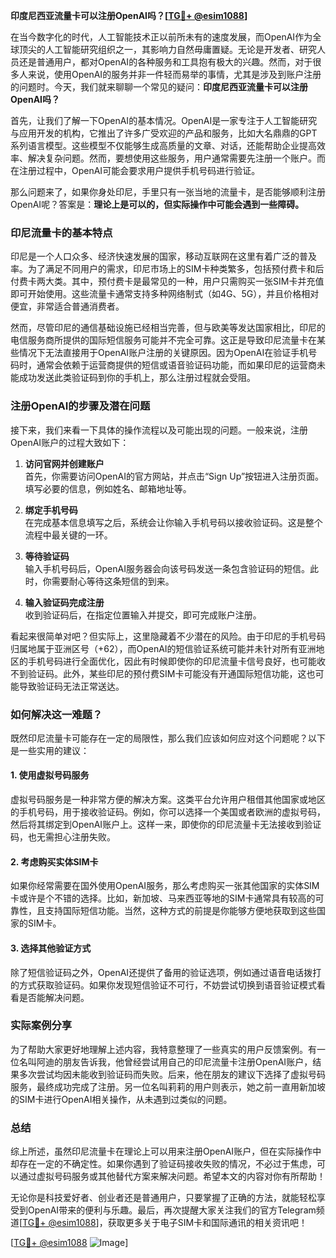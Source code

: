 **印度尼西亚流量卡可以注册OpenAI吗？[[TG💪+ @esim1088](https://t.me/s/esim1088)]**

在当今数字化的时代，人工智能技术正以前所未有的速度发展，而OpenAI作为全球顶尖的人工智能研究组织之一，其影响力自然毋庸置疑。无论是开发者、研究人员还是普通用户，都对OpenAI的各种服务和工具抱有极大的兴趣。然而，对于很多人来说，使用OpenAI的服务并非一件轻而易举的事情，尤其是涉及到账户注册的问题时。今天，我们就来聊聊一个常见的疑问：**印度尼西亚流量卡可以注册OpenAI吗？**

首先，让我们了解一下OpenAI的基本情况。OpenAI是一家专注于人工智能研究与应用开发的机构，它推出了许多广受欢迎的产品和服务，比如大名鼎鼎的GPT系列语言模型。这些模型不仅能够生成高质量的文章、对话，还能帮助企业提高效率、解决复杂问题。然而，要想使用这些服务，用户通常需要先注册一个账户。而在注册过程中，OpenAI可能会要求用户提供手机号码进行验证。

那么问题来了，如果你身处印尼，手里只有一张当地的流量卡，是否能够顺利注册OpenAI呢？答案是：**理论上是可以的，但实际操作中可能会遇到一些障碍。**

### 印尼流量卡的基本特点

印尼是一个人口众多、经济快速发展的国家，移动互联网在这里有着广泛的普及率。为了满足不同用户的需求，印尼市场上的SIM卡种类繁多，包括预付费卡和后付费卡两大类。其中，预付费卡是最常见的一种，用户只需购买一张SIM卡并充值即可开始使用。这些流量卡通常支持多种网络制式（如4G、5G），并且价格相对便宜，非常适合普通消费者。

然而，尽管印尼的通信基础设施已经相当完善，但与欧美等发达国家相比，印尼的电信服务商所提供的国际短信服务可能并不完全可靠。这正是导致印尼流量卡在某些情况下无法直接用于OpenAI账户注册的关键原因。因为OpenAI在验证手机号码时，通常会依赖于运营商提供的短信或语音验证码功能，而如果印尼的运营商未能成功发送此类验证码到你的手机上，那么注册过程就会受阻。

### 注册OpenAI的步骤及潜在问题

接下来，我们来看一下具体的操作流程以及可能出现的问题。一般来说，注册OpenAI账户的过程大致如下：

1. **访问官网并创建账户**  
   首先，你需要访问OpenAI的官方网站，并点击“Sign Up”按钮进入注册页面。填写必要的信息，例如姓名、邮箱地址等。

2. **绑定手机号码**  
   在完成基本信息填写之后，系统会让你输入手机号码以接收验证码。这是整个流程中最关键的一环。

3. **等待验证码**  
   输入手机号码后，OpenAI服务器会向该号码发送一条包含验证码的短信。此时，你需要耐心等待这条短信的到来。

4. **输入验证码完成注册**  
   收到验证码后，在指定位置输入并提交，即可完成账户注册。

看起来很简单对吧？但实际上，这里隐藏着不少潜在的风险。由于印尼的手机号码归属地属于亚洲区号（+62），而OpenAI的短信验证系统可能并未针对所有亚洲地区的手机号码进行全面优化，因此有时候即使你的印尼流量卡信号良好，也可能收不到验证码。此外，某些印尼的预付费SIM卡可能没有开通国际短信功能，这也可能导致验证码无法正常送达。

### 如何解决这一难题？

既然印尼流量卡可能存在一定的局限性，那么我们应该如何应对这个问题呢？以下是一些实用的建议：

#### 1. 使用虚拟号码服务
虚拟号码服务是一种非常方便的解决方案。这类平台允许用户租借其他国家或地区的手机号码，用于接收验证码。例如，你可以选择一个美国或者欧洲的虚拟号码，然后将其绑定到OpenAI账户上。这样一来，即使你的印尼流量卡无法接收到验证码，也无需担心注册失败。

#### 2. 考虑购买实体SIM卡
如果你经常需要在国外使用OpenAI服务，那么考虑购买一张其他国家的实体SIM卡或许是个不错的选择。比如，新加坡、马来西亚等地的SIM卡通常具有较高的可靠性，且支持国际短信功能。当然，这种方式的前提是你能够方便地获取到这些国家的SIM卡。

#### 3. 选择其他验证方式
除了短信验证码之外，OpenAI还提供了备用的验证选项，例如通过语音电话拨打的方式获取验证码。如果你发现短信验证不可行，不妨尝试切换到语音验证模式看看是否能解决问题。

### 实际案例分享

为了帮助大家更好地理解上述内容，我特意整理了一些真实的用户反馈案例。有一位名叫阿迪的朋友告诉我，他曾经尝试用自己的印尼流量卡注册OpenAI账户，结果多次尝试均因未能收到验证码而失败。后来，他在朋友的建议下选择了虚拟号码服务，最终成功完成了注册。另一位名叫莉莉的用户则表示，她之前一直用新加坡的SIM卡进行OpenAI相关操作，从未遇到过类似的问题。

### 总结

综上所述，虽然印尼流量卡在理论上可以用来注册OpenAI账户，但在实际操作中却存在一定的不确定性。如果你遇到了验证码接收失败的情况，不必过于焦虑，可以通过虚拟号码服务或其他替代方案来解决问题。希望本文的内容对你有所帮助！

无论你是科技爱好者、创业者还是普通用户，只要掌握了正确的方法，就能轻松享受到OpenAI带来的便利与乐趣。最后，再次提醒大家关注我们的官方Telegram频道[[TG💪+ @esim1088](https://t.me/s/esim1088)]，获取更多关于电子SIM卡和国际通讯的相关资讯吧！

[[TG💪+ @esim1088](https://t.me/s/esim1088) ![Image](https://i.postimg.cc/4NQfJmqS/Snipaste-2025-05-13-00-14-12.png)]